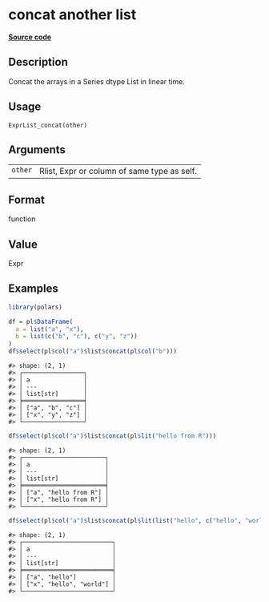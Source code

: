 
# concat another list

[**Source code**](https://github.com/pola-rs/r-polars/tree/4c60e4ba5981c539b9639261157303d78f545b69/R/expr__list.R#L127)

## Description

Concat the arrays in a Series dtype List in linear time.

## Usage

<pre><code class='language-R'>ExprList_concat(other)
</code></pre>

## Arguments

<table>
<tr>
<td style="white-space: nowrap; font-family: monospace; vertical-align: top">
<code id="ExprList_concat_:_other">other</code>
</td>
<td>
Rlist, Expr or column of same type as self.
</td>
</tr>
</table>

## Format

function

## Value

Expr

## Examples

``` r
library(polars)

df = pl$DataFrame(
  a = list("a", "x"),
  b = list(c("b", "c"), c("y", "z"))
)
df$select(pl$col("a")$list$concat(pl$col("b")))
```

    #> shape: (2, 1)
    #> ┌─────────────────┐
    #> │ a               │
    #> │ ---             │
    #> │ list[str]       │
    #> ╞═════════════════╡
    #> │ ["a", "b", "c"] │
    #> │ ["x", "y", "z"] │
    #> └─────────────────┘

``` r
df$select(pl$col("a")$list$concat(pl$lit("hello from R")))
```

    #> shape: (2, 1)
    #> ┌───────────────────────┐
    #> │ a                     │
    #> │ ---                   │
    #> │ list[str]             │
    #> ╞═══════════════════════╡
    #> │ ["a", "hello from R"] │
    #> │ ["x", "hello from R"] │
    #> └───────────────────────┘

``` r
df$select(pl$col("a")$list$concat(pl$lit(list("hello", c("hello", "world")))))
```

    #> shape: (2, 1)
    #> ┌─────────────────────────┐
    #> │ a                       │
    #> │ ---                     │
    #> │ list[str]               │
    #> ╞═════════════════════════╡
    #> │ ["a", "hello"]          │
    #> │ ["x", "hello", "world"] │
    #> └─────────────────────────┘
